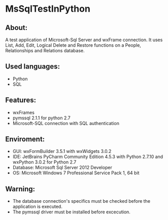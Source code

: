 # MsSqlTestInPython


About:
------
A test application of Microsoft-Sql Server and wxFrame connection. It uses List, Add, Edit, Logical Delete and Restore functions on a People, Relationships and Relations database.


Used languages:
---------------
- Python
- SQL


Features:
---------
- wxFrames
- pymssql 2.1.1 for python 2.7
- Microsoft-SQL connection with SQL authentication


Enviroment:
-----------
- GUI: wxFormBuilder 3.5.1 with wxWidgets 3.0.2
- IDE: JetBrains PyCharm Community Edition 4.5.3 with Python 2.7.10 and wxPython 3.0.2 for Python 2.7
- Database: Microsoft Sql Server 2012 Developer
- OS: Microsoft Windows 7 Professional Service Pack 1, 64 bit


Warning:
--------
- The database connection's specifics must be checked before the application is executed.
- The pymssql driver must be installed before excecution.
